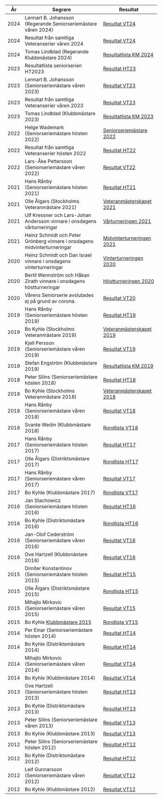 | År| Segrare | Resultat |
|---|---------|----------|
| 2024 | Lennart B. Johansson (Regerande Seniorseriemästare våren 2024)            | [Resultat VT24](TOUR=13627)                                                                |
| 2024 | Resultat från samtliga Veteranserier våren 2024                           | [Resultat VT24](SENIOR/htmfiler/resultat_VT24.pdf)                                         |
| 2024 | Tomas Lindblad (Regerande Klubbmästare 2024)                              | [Resultatlista KM 2024](SENIOR/htmfiler/SrS_KM_2024_Interim_Ranking_List.pdf)              |
| 2023 | Resultatlista seniorserien HT2023                                         | [Resultat HT23](SENIOR/htmfiler/resultat_HT23.pdf)                                         |
| 2023 | Lennart B. Johansson (Seniorseriemästare våren 2023)                      | [Resultat VT23](https://member.schack.se/ShowTournamentServlet?id=11301&round=1)           |
| 2023 | Resultat från samtliga Veteranserier våren 2023                           | [Resultat VT23](SENIOR/htmfiler/resultat_VT23.pdf)                                         |
| 2023 | Tomas Lindblad (Klubbmästare 2023)                                        | [Resultatlista KM 2023](SENIOR/htmfiler/SrS_KM_2023.pdf)                                   |
| 2022 | Helge Wademark (Seniorseriemästare hösten 2022)                           | [Seniorseriemästare 2022](https://member.schack.se/ShowTournamentServlet?id=10533&round=1) |
| 2022 | Resultat från samtliga Veteranserier hösten 2022                          | [Resultat HT22](SENIOR/htmfiler/resultat_HT22.pdf)                                         |
| 2022 | Lars-Åke Pettersson (Seniorseriemästare våren 2022)                       | [Resultat VT22](SENIOR/htmfiler/resultat_VT22.pdf)                                         |
| 2021 | Hans Rånby (Seniorseriemästare hösten 2021)                               | [Resultat HT21](SENIOR/htmfiler/resultat_HT21.pdf)                                         |
| 2021 | Olle Ålgars (Stockholms Veteranmästare 2021)                              | [Veteranmästerskapet 2021](SENIOR/htmfiler/resultat_veteran_HT21.pdf)                      |
| 2021 | Ulf Kressner och Lars-Johan Andersson vinnare i onsdagens vårturneringar  | [Vårturneringen 2021](SENIOR/htmfiler/onsdag_vartur_2021.htm)                              |
| 2021 | Heinz Schmidt och Peter Grönberg vinnare i onsdagens midvinterturneringar | [Midvinterturneringen 2021](SENIOR/htmfiler/onsdag_midvintertur_2021.htm)                  |
| 2020 | Heinz Schmidt och Dan Israel vinnare i onsdagens vinterturneringar        | [Vinterturneringen 2020](SENIOR/htmfiler/onsdag_vintertur_2020.htm)                        |
| 2020 | Bertil Wennström och Håkan Zirath vinnare i onsdagens höstturneringar     | [Höstturneringen 2020](SENIOR/htmfiler/onsdag_hosttur_2020.htm)                            |
| 2020 | Vårens Seniorserie avslutades ej på grund av corona.                      | [Resultat VT20](SENIOR/htmfiler/onsdag_vartur_2020.htm)                                    |
| 2019 | Hans Rånby (Seniorseriemästare hösten 2019)                               | [Resultat HT19](SENIOR/htmfiler/resultat_HT19.pdf)                                         |
| 2019 | Bo Kyhle (Stockholms Veteranmästare 2019)                                 | [Veteranmästerskapet 2019](SENIOR/htmfiler/resultat_Sthlm_HT19.pdf)                        |
| 2019 | Kjell Persson (Seniorseriemästare våren 2019)                             | [Resultat VT19](SENIOR/htmfiler/resultat_VT19.pdf)                                         |
| 2019 | Stefan Engström (Klubbmästare 2019)                                       | [Resultatlista KM 2019](SENIOR/htmfiler/chessResultsList_KM2019.pdf)                       |
| 2018 | Peter Silins (Seniorseriemästare hösten 2018)                             | [Resultat HT18](http://chess-results.com/tnr376995.aspx?lan=6)                             |
| 2018 | Bo Kyhle (Stockholms Veteranmästare 2018)                                 | [Veteranmästerskapet 2018](SENIOR/htmfiler/slutresultat_DM_2018.htm)                       |
| 2018 | Hans Rånby (Seniorseriemästare våren 2018)                                | [Resultat VT18](SENIOR/htmfiler/onsdag_vartur_2018.htm)                                    |
| 2018 | Svante Wedin (Klubbmästare 2018)                                          | [Rondlista VT18](SENIOR/htmfiler/rondlista_KM_2018.htm)                                    |
| 2017 | Hans Rånby (Seniorseriemästare hösten 2017)                               | [Resultat HT17](SENIOR/htmfiler/onsdag_hosttur_2017.htm)                                   |
| 2017 | Olle Ålgars (Distriktsmästare 2017)                                       | [Rondlista HT17](SENIOR/htmfiler/DM2017.htm)                                               |
| 2017 | Hans Rånby (Seniorseriemästare våren 2017)                                | [Resultat VT17](SENIOR/htmfiler/onsdag_vartur_2017.htm)                                    |
| 2017 | Bo Kyhle (Klubbmästare 2017)                                              | [Rondlista VT17](SENIOR/htmfiler/KM2017_rondlista.htm)                                     |
| 2016 | Jan Stachowicz (Seniorseriemästare hösten 2016)                           | [Resultat HT16](SENIOR/htmfiler/onsdag_hosttur_2016.htm)                                   |
| 2016 | Bo Kyhle (Distriktsmästare 2016)                                          | [Rondlista HT16](SENIOR/htmfiler/DM2016rondlista.html)                                     |
| 2016 | Jan-Olof Cederström (Seniorseriemästare våren 2016)                       | [Resultat VT16](SENIOR/htmfiler/onsdag_vartur_2016.htm)                                    |
| 2016 | Ove Hartzell (Klubbmästare 2016)                                          | [Resultat VT16](http://chess-results.com/tnr204304.aspx?lan=6)                             |
| 2015 | Dimiter Konstantinov (Seniorseriemästare hösten 2015)                     | [Resultat HT15](SENIOR/htmfiler/onsdag_hosttur_2015.htm)                                   |
| 2015 | Olle Ålgars (Distriktsmästare 2015)                                       | [Rondlista HT15](SENIOR/htmfiler/rondlistaH2015.html)                                      |
| 2015 | Mihajlo Mirkovic (Seniorseriemästare våren 2015)                          | [Resultat VT15](SENIOR/htmfiler/onsdag_vartur_2015.htm)                                    |
| 2015 | Bo Kyhle [Klubbmästare 2015](SENIOR/htmfiler/SrSKM2015.html)              | [Rondlista VT15](SENIOR/htmfiler/SrSKM2015rondlista.html)                                  |
| 2014 | Per Einar (Seniorseriemästare hösten 2014)                                | [Resultat HT14](SENIOR/htmfiler/onsdag_hosttur_2014.htm )                                  |
| 2014 | Bo Kyhle (Distriktsmästare 2014)                                          | [Resultat HT14](SENIOR/htmfiler/torsdag_hosttur_2014.htm )                                 |
| 2014 | Mihajlo Mirkovic (Seniorseriemästare våren 2014)                          | [Resultat VT14](SENIOR/htmfiler/onsdag_vartur_2014.htm )                                   |
| 2014 | Bo Kyhle (Klubbmästare 2014)                                              | [Resultat VT14](SENIOR/htmfiler/torsdag_vartur_2014.htm )                                  |
| 2013 | Ove Hartzell (Seniorseriemästare hösten 2013)                             | [Resultat HT13](SENIOR/htmfiler/onsdag_hosttur_2013.htm )                                  |
| 2013 | Bo Kyhle (Distriktsmästare 2013)                                          | [Resultat HT13](SENIOR/htmfiler/torsdag_hosttur_2013.htm )                                 |
| 2013 | Peter Silins (Seniorseriemästare våren 2013)                              | [Resultat VT13](SENIOR/htmfiler/onsdag_vartur_2013.htm )                                   |
| 2013 | Bo Kyhle (Klubbmästare 2013)                                              | [Resultat VT13](SENIOR/htmfiler/torsdag_vartur_2013.htm )                                  |
| 2012 | Peter Silins (Seniorseriemästare hösten 2012)                             | [Resultat HT12](SENIOR/htmfiler/onsdag_hosttur_2012.htm )                                  |
| 2012 | Bo Kyhle (Distriktsmästare 2012)                                          | [Resultat HT12](SENIOR/htmfiler/torsdag_hosttur_2012.htm )                                 |
| 2012 | Leif Gunnarsson (Seniorseriemästare våren 2012)                           | [Resultat VT12](SENIOR/htmfiler/onsdag_vartur_2012.htm )                                   |
| 2012 | Bo Kyhle (Klubbmästare 2012)                                              | [Resultat VT12](SENIOR/htmfiler/torsdag_vartur_2012.htm)                                   |

